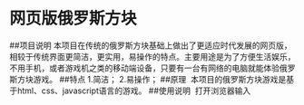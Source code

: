 # 网页版俄罗斯方块
##项目说明
  本项目在传统的俄罗斯方块基础上做出了更适应时代发展的网页版，相较于传统界面更简洁，更实用，易操作的特点。主要用途是为了方便生活娱乐，不用手机，或者游戏机之类的移动端设备，只要有一台有网络的电脑就能体验俄罗斯方块游戏。
##特点
  1.简洁；
  2.易操作；
##原理
  本项目的俄罗斯方块游戏是基于html、css、javascript语言的游戏。
##使用说明
  打开浏览器输入
